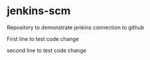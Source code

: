 # jenkins-scm
Repository to demonstrate jenkins connection to github

First line to test code change

second line to test code change

